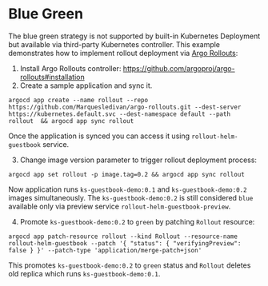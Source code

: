 # Blue Green

The blue green strategy is not supported by built-in Kubernetes Deployment but available via third-party Kubernetes controller.
This example demonstrates how to implement rollout deployment via [Argo Rollouts](https://github.com/argoproj/argo-rollouts):

1. Install Argo Rollouts controller: https://github.com/argoproj/argo-rollouts#installation
2. Create a sample application and sync it.

```
argocd app create --name rollout --repo https://github.com/Marquesledivan/argo-rollouts.git --dest-server https://kubernetes.default.svc --dest-namespace default --path  rollout  && argocd app sync rollout
```

Once the application is synced you can access it using `rollout-helm-guestbook` service.

3. Change image version parameter to trigger rollout deployment process:

```
argocd app set rollout -p image.tag=0.2 && argocd app sync rollout
```

Now application runs `ks-guestbook-demo:0.1` and `ks-guestbook-demo:0.2` images simultaneously.
The `ks-guestbook-demo:0.2` is still considered `blue` available only via preview service `rollout-helm-guestbook-preview`.

4. Promote `ks-guestbook-demo:0.2` to `green` by patching `Rollout` resource:

```
argocd app patch-resource rollout --kind Rollout --resource-name rollout-helm-guestbook --patch '{ "status": { "verifyingPreview": false } }' --patch-type 'application/merge-patch+json'
```

This promotes `ks-guestbook-demo:0.2` to `green` status and `Rollout` deletes old replica which runs `ks-guestbook-demo:0.1`.
